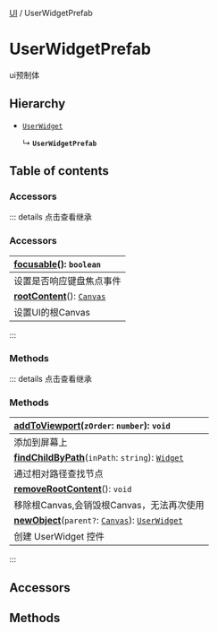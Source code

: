 [UI](../groups/Core.UI.md) / UserWidgetPrefab

# UserWidgetPrefab <Badge type="tip" text="Class" /> <Score text="UserWidgetPrefab" />

<span class="content-big">

ui预制体

</span>

## Hierarchy

- [`UserWidget`](mw.UserWidget.md)

  ↳ **`UserWidgetPrefab`**

## Table of contents

### Accessors <Score text="Accessors" /> 


::: details 点击查看继承
### Accessors <Score text="Accessors" /> 
| **[focusable](mw.UserWidget.md#focusable)**(): `boolean`  |
| :-----|
| 设置是否响应键盘焦点事件|
| **[rootContent](mw.UserWidget.md#rootcontent)**(): [`Canvas`](mw.Canvas.md)  |
| 设置UI的根Canvas|
:::


### Methods <Score text="Methods" /> 


::: details 点击查看继承
### Methods <Score text="Methods" /> 
| **[addToViewport](mw.UserWidget.md#addtoviewport)**(`zOrder`: `number`): `void`  |
| :-----|
| 添加到屏幕上|
| **[findChildByPath](mw.UserWidget.md#findchildbypath)**(`inPath`: `string`): [`Widget`](mw.Widget.md)  |
| 通过相对路径查找节点|
| **[removeRootContent](mw.UserWidget.md#removerootcontent)**(): `void`  |
| 移除根Canvas,会销毁根Canvas，无法再次使用|
| **[newObject](mw.UserWidget.md#newobject)**(`parent?`: [`Canvas`](mw.Canvas.md)): [`UserWidget`](mw.UserWidget.md)  |
| 创建 UserWidget 控件|
:::


## Accessors

## Methods
